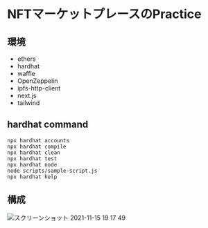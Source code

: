 # NFTマーケットプレースのPractice

## 環境
- ethers
- hardhat
- waffle
- OpenZeppelin
- ipfs-http-client
- next.js
- tailwind

## hardhat command
```shell
npx hardhat accounts
npx hardhat compile
npx hardhat clean
npx hardhat test
npx hardhat node
node scripts/sample-script.js
npx hardhat help
```

## 構成

![スクリーンショット 2021-11-15 19 17 49](https://user-images.githubusercontent.com/29055497/141764447-adfae444-d2cf-4922-8adf-d512417bf157.png)
